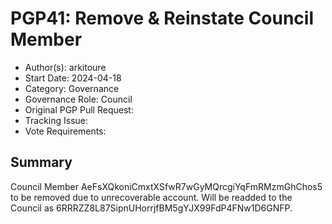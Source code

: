 # PGP41: Remove & Reinstate Council Member <!-- Enter a title for the proposal & a maintainer will designate the proposal number -->

- Author(s): arkitoure
- Start Date: 2024-04-18<!-- fill in the current date, YYYY-MM-DD -->
- Category: Governance
- Governance Role: Council
- Original PGP Pull Request: <!-- leave empty; maintainer will provide ID -->
- Tracking Issue: <!-- leave empty; maintainer will create discussion issue -->
- Vote Requirements: <!-- Council/Community, PRIVÉ Holders, ASTRALIS Holders -->




## Summary

Council Member AeFsXQkoniCmxtXSfwR7wGyMQrcgiYqFmRMzmGhChos5 to be removed due to unrecoverable account. Will be readded to the Council as 6RRRZZ8L87SipnUHorrjfBM5gYJX99FdP4FNw1D6GNFP.
